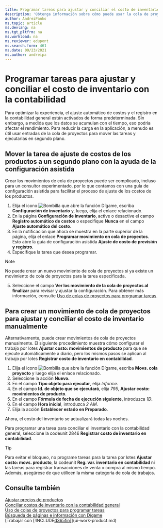 ```yaml
---
title: Programar tareas para ajustar y conciliar el costo de inventario
description: 'Obtenga información sobre cómo puede usar la cola de proyectos para mover las tareas para ajustar el costo de inventario o conciliarlo con la contabilidad en segundo plano. Por ejemplo, si su empresa ejecuta muchas tareas o procesa muchas transacciones.'
author: AndreiPanko
ms.topic: article
ms.devlang: na
ms.tgt_pltfrm: na
ms.workload: na
ms.reviewer: edupont
ms.search.form: 461
ms.date: 09/23/2021
ms.author: andreipa
---
```

# <a name="schedule-jobs-for-adjusting-and-reconciling-inventory-cost-with-the-general-ledger" />Programar tareas para ajustar y conciliar el costo de inventario con la contabilidad

Para optimizar la experiencia, el ajuste automático de costos y el registro en la contabilidad general están activados de forma predeterminada. Sin embargo, a medida que los datos se acumulan con el tiempo, eso podría afectar el rendimiento. Para reducir la carga en la aplicación, a menudo es útil usar entradas de la cola de proyectos para mover las tareas y ejecutarlas en segundo plano.

## <a name="move-the-task-of-adjusting-item-costs-to-the-background-with-the-help-of-assisted-setup" />Mover la tarea de ajuste de costos de los productos a un segundo plano con la ayuda de la configuración asistida

Crear los movimientos de cola de proyectos puede ser complicado, incluso para un consultor experimentado, por lo que contamos con una guía de configuración asistida para facilitar el proceso de ajuste de los costos de los productos.  

1. Elija el icono ![Bombilla que abre la función Dígame](media/ui-search/search_small.png "Dígame qué desea hacer"), escriba **Configuración de inventario** y, luego, elija el enlace relacionado.  
2. En la página **Configuración de inventario**, active o desactive el campo **Registro automático de costos** o especifique **Nunca** en el campo **Ajuste automático del costo**.  
3. En la notificación que ahora se muestra en la parte superior de la página, elija el enlace **Programar movimiento en cola de proyectos**. Esto abre la guía de configuración asistida **Ajuste de costo de previsión y registro**.  
4. Especifique la tarea que desea programar.  

  > [!NOTE]
  > No puede crear un nuevo movimiento de cola de proyectos si ya existe un movimiento de cola de proyectos para la tarea especificada.

5. Seleccione el campo **Ver los movimiento de la cola de proyectos al finalizar** para revisar y ajustar la configuración. Para obtener más información, consulte [Uso de colas de proyectos para programar tareas](admin-job-queues-schedule-tasks.md).  

## <a name="to-create-a-job-queue-entry-for-adjusting-and-reconciling-inventory-cost-manually" />Para crear un movimiento de cola de proyectos para ajustar y conciliar el costo de inventario manualmente

Alternativamente, puede crear movimientos de cola de proyectos manualmente. El siguiente procedimiento muestra cómo configurar el trabajo por lotes **Ajustar costo: movimientos de producto** para que se ejecute automáticamente a diario, pero los mismos pasos se aplican al trabajo por lotes **Registrar costo de inventario en contabilidad**.  

1. Elija el icono ![Bombilla que abre la función Dígame](media/ui-search/search_small.png "Dígame qué desea hacer"), escriba **Movs. cola proyecto** y luego elija el enlace relacionado.  
2. Seleccione la acción **Nuevo**.  
3. En el campo **Tipo objeto para ejecutar**, elija *Informe*.  
4. En el campo **Id. de objeto que se ejecutará**, elija *795*, **Ajustar costo: movimientos de producto**.  
5. En el campo **Fórmula de fecha de ejecución siguiente**, introduzca *1D*.
6. En el campo **Hora inicial**, introduzca *2 AM*.
7. Elija la acción **Establecer estado en Preparado**.

Ahora, el costo del inventario se actualizará todas las noches.  

Para programar una tarea para conciliar el inventario con la contabilidad general, seleccione la codeunit 2846 **Registrar costo de inventario en contabilidad**.

> [!TIP]
> Para evitar el bloqueo, no programe tareas para la tarea por lotes **Ajustar costo: movs. producto**, la codeunit **Reg. var. inventario en contabilidad** ni las tareas para registrar transacciones de venta o compra al mismo tiempo. Además, asegúrese de que utilicen la misma categoría de cola de trabajos.

## <a name="see-also" />Consulte también

[Ajustar precios de productos](inventory-how-adjust-item-costs.md)  
[Conciliar costos de inventario con la contabilidad general](finance-how-to-post-inventory-costs-to-the-general-ledger.md)  
[Uso de colas de proyectos para programar tareas](admin-job-queues-schedule-tasks.md)  
[Búsqueda de páginas e información con Dígame](ui-search.md)  
[Trabajar con [!INCLUDE[d365fin](includes/d365fin_md.md)]](ui-work-product.md)  
